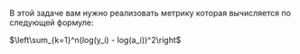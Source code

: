 В этой задаче вам нужно реализовать метрику которая вычисляется по следующей формуле:

$\left\sum_{k=1}^n(log(y_i) - log(a_i))^2\right$
